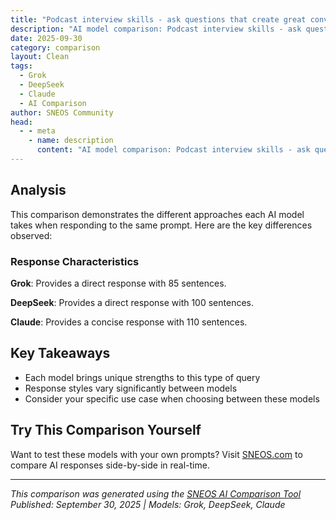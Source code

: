 ```yaml
---
title: "Podcast interview skills - ask questions that create great conversations"
description: "AI model comparison: Podcast interview skills - ask questions that create great conversations..."
date: 2025-09-30
category: comparison
layout: Clean
tags:
  - Grok
  - DeepSeek
  - Claude
  - AI Comparison
author: SNEOS Community
head:
  - - meta
    - name: description
      content: "AI model comparison: Podcast interview skills - ask questions that create great conversations..."
---
```


<ChatComparison
  title="Podcast interview skills - ask questions that create great conversations"
  prompt="Podcast interview skills - ask questions that create great conversations"
  :responses='{"Grok": "Conducting a podcast interview that leads to a great conversation requires a mix of preparation, active listening, curiosity, and adaptability. Here are some key skills and tips for asking questions that spark engaging discussions:\n\n---\n\n### **1. Preparation: Know Your Guest and Topic**\n- **Research Your Guest Thoroughly**: Understand their background, expertise, recent work, and any personal or professional stories they\u2019ve shared. This allows you to ask specific, meaningful questions that show you\u2019ve done your homework.\n - Example: Instead of asking, \u201CTell me about your career,\u201D say, \u201CI saw that your latest project tackled [specific issue]. What inspired you to dive into that topic?\u201D\n- **Understand the Audience**: Tailor questions to what your listeners care about. Think about what unique insights your guest can provide that align with your podcast\u2019s theme.\n- **Prepare a Mix of Questions**: Have a balance of broad, open-ended questions (to get the conversation flowing) and more specific, detailed questions (to dig deeper into interesting topics).\n- **Anticipate Follow-Ups**: Be ready with follow-up questions based on potential answers. This shows you\u2019re engaged and helps uncover deeper stories.\n\n---\n\n### **2. Craft Open-Ended, Thoughtful Questions**\n- **Avoid Yes/No Questions**: Questions that can be answered with a simple \u201Cyes\u201D or \u201Cno\u201D often kill momentum. Instead, frame questions to encourage storytelling or reflection.\n - Instead of: \u201CDid you enjoy working on that project?\u201D\n - Ask: \u201CWhat was the most rewarding or challenging part of working on that project?\u201D\n- **Start with \u201CHow\u201D or \u201CWhat\u201D**: These prompts encourage detailed responses.\n - Example: \u201CHow did you overcome the obstacles you faced early in your career?\u201D\n - Example: \u201CWhat\u2019s one moment in your journey that completely changed your perspective?\u201D\n- **Focus on Experience and Emotion**: Ask questions that tap into personal experiences, feelings, or lessons learned.\n - Example: \u201CCan you walk us through a time when you felt completely out of your depth, and how you navigated that?\u201D\n- **Avoid Overly Complex Questions**: Keep questions clear and focused to avoid confusing your guest or derailing the conversation.\n\n---\n\n### **3. Be Curious and Build on Responses**\n- **Listen Actively**: Great conversations come from genuine interest. Pay close attention to your guest\u2019s answers and ask follow-ups based on what they say, rather than sticking rigidly to a script.\n - Example: If they mention a difficult moment, ask, \u201CHow did that experience shape the way you approach challenges now?\u201D\n- **Ask \u201CWhy\u201D to Go Deeper**: \u201CWhy\u201D questions often uncover motivations, values, and unique insights.\n - Example: \u201CWhy do you think that particular idea resonated so much with your audience?\u201D\n- **Embrace the Unexpected**: If your guest says something surprising or intriguing, don\u2019t be afraid to pivot and explore that topic further, even if it\u2019s off-script.\n\n---\n\n### **4. Create a Comfortable Environment**\n- **Build Rapport Early**: Start with light, easy questions to help your guest relax. You might chat casually before recording to establish a connection.\n - Example: \u201CBefore we dive in, I\u2019m curious\u2014how did you get started in this field? Was there a specific moment that sparked your interest?\u201D\n- **Be Empathetic and Respectful**: If discussing sensitive topics, frame questions with care and give your guest space to share as much or as little as they\u2019re comfortable with.\n - Example: \u201CI know this might be a tough topic to revisit, but I\u2019d love to hear how you managed to move forward after such a challenging time\u2014if you\u2019re open to sharing.\u201D\n- **Encourage Storytelling**: Phrase questions to invite narratives rather than just facts.\n - Example: \u201CCan you take us back to the moment you realized this was your calling? What did that feel like?\u201D\n\n---\n\n### **5. Balance Structure with Spontaneity**\n- **Have a Loose Roadmap**: While preparation is key, don\u2019t let your list of questions restrict the flow of conversation. Be willing to abandon planned questions if the discussion takes an interesting turn.\n- **Transition Smoothly**: If you\u2019re changing topics, provide context to make the shift feel natural.\n - Example: \u201CThat\u2019s such a great point about resilience. Speaking of pushing through obstacles, I\u2019d love to hear about your experience with [related topic].\u201D\n- **Don\u2019t Interrupt**: Let your guest finish their thoughts before jumping in with a follow-up or new question. Silence can be powerful\u2014it often gives them space to elaborate.\n\n---\n\n### **6. Ask Questions That Spark Unique Insights**\n- **Challenge Assumptions (Gently)**: Pose questions that invite your guest to think differently or reveal something unexpected.\n - Example: \u201CA lot of people assume success in your field comes from [X]. Do you think that\u2019s true, or is there a different factor that\u2019s been more important for you?\u201D\n- **Ask About Contradictions or Surprises**: If something in their story or work stands out as counterintuitive, explore it.\n - Example: \u201CI noticed you made a pretty unconventional choice by [X]. What led you to take that path when most people would have done [Y]?\u201D\n- **Invite Reflection**: Questions about lessons learned or personal growth often lead to profound answers.\n - Example: \u201CLooking back on everything you\u2019ve accomplished, what\u2019s one thing you wish you\u2019d known earlier?\u201D\n\n---\n\n### **7. Engage Your Audience Through Questions**\n- **Ask Relatable Questions**: Think about what your listeners might want to ask. Frame questions in a way that feels inclusive.\n - Example: \u201CFor anyone listening who\u2019s just starting out, what\u2019s one piece of advice you\u2019d give them based on your experience?\u201D\n- **Encourage Actionable Takeaways**: Ask questions that provide value or inspiration for your audience.\n - Example: \u201CWhat\u2019s a simple habit or practice someone could adopt today to improve in [relevant skill or area]?\u201D\n\n---\n\n### **8. Handle Difficult Moments Gracefully**\n- **Pivot if a Question Falls Flat**: If a guest gives a short or unenthusiastic answer, don\u2019t dwell on it. Move on to another topic with a positive tone.\n - Example: \u201CThanks for sharing that. Let\u2019s shift gears a bit\u2014tell me about [new topic].\u201D\n- **Address Awkwardness Directly (if Needed)**: If a question is misunderstood or creates discomfort, acknowledge it and rephrase or move on.\n - Example: \u201CI didn\u2019t mean to put you on the spot there\u2014let\u2019s talk about something else. I\u2019m curious about [new topic].\u201D\n\n---\n\n### **9. End on a High Note**\n- **Ask a Reflective or Forward-Looking Question**: Wrap up with something that leaves the audience inspired or curious.\n - Example: \u201CAs you look ahead, what\u2019s one thing you\u2019re most excited to tackle next?\u201D\n - Example: \u201CIf you could go back and tell your younger self one thing, what would it be?\u201D\n- **Give Them the Floor**: Let your guest share anything they\u2019d like to promote or emphasize.\n - Example: \u201CBefore we wrap up, is there anything you\u2019d love for our listeners to know about or check out?\u201D\n\n---\n\n### **10. Practice and Reflect**\n- **Refine Your Skills**: After each interview, listen to the recording and note what worked and what didn\u2019t. Were there missed opportunities for follow-ups? Did certain questions spark great responses?\n- **Seek Feedback**: Ask trusted listeners or peers for input on your interviewing style and question choices.\n- **Experiment**: Try different types of questions (personal, professional, hypothetical) to see what resonates most with your guests and audience.\n\n---\n\nBy combining preparation, genuine curiosity, and active listening, you can ask questions that not only engage your guest but also captivate your audience. Great conversations often come from creating a space where your guest feels valued and excited to share their story. Keep practicing, and over time, you\u2019ll develop a natural flow that makes every interview memorable!", "DeepSeek": "Of course! This is a fantastic goal. Moving from a standard Q\u0026A to a truly great conversation is what separates good podcasts from unforgettable ones. It\u0027s about being a guide, not an interrogator.\n\nHere\u2019s a comprehensive guide to asking questions that create great conversations, broken down into mindset, preparation, and specific question types.\n\n### The Foundation: The Interviewer\u0027s Mindset\n\nBefore you even write a question, adopt this mindset:\n\n1. **Be a Curious Listener, Not a Talk Show Host:** Your primary job is to draw out the guest. Your ego is secondary. Listen actively to their answers, and be prepared to follow the thread, even if it leads away from your script.\n2. **Serve the Audience:** You are the audience\u0027s proxy. You\u0027re asking the questions they would ask if they were in the room. Your goal is to make the guest look good, sound interesting, and share their most valuable insights.\n3. **Embrace the \u0022Conversation,\u0022 Not the \u0022Interrogation\u0022:** Think of it as a collaborative exploration of a topic. Your guest is your partner in creating something interesting for the listeners.\n\n---\n\n### Phase 1: Deep Preparation (The Work Before the Mic)\n\nGreat questions are born from great preparation.\n\n* **Research Extensively:** Go beyond their Wikipedia page.\n * Listen to their other recent interviews to avoid the same old questions.\n * Read their book, watch their TED Talk, use their product.\n * Look for their recent social media posts. What are they thinking about right now?\n* **Find the \u0022Gold\u0022:** As you research, note down:\n * **Contradictions:** \u0022In 2018, you said X, but now you\u0027re doing Y. What changed your mind?\u0022\n * **Personal Turning Points:** \u0022What was the moment you knew you had to leave your stable job and start this company?\u0022\n * **The \u0022Why\u0022 Behind the \u0022What\u0022:** Everyone knows *what* they did. The great conversation is about *why* they did it and *how* it felt.\n* **Create a \u0022Road Map,\u0022 Not a Script:** Have a list of topics and key questions, but be flexible. Number them so you can jump around easily if the conversation flows.\n\n---\n\n### Phase 2: The Toolkit of Great Questions\n\nHere are specific types of questions to have in your toolkit, moving from openers to deep dives.\n\n#### 1. The Icebreakers \u0026 Openers (Setting the Tone)\n\nGoal: Make the guest comfortable and signal that this will be different.\n\n* **Instead of:** \u0022Tell me about yourself.\u0022\n* **Try:**\n * \u0022What\u0027s a project or idea that has you most excited *right now*?\u0022 (Forces a present-tense, passionate answer).\n * \u0022For our listeners who might not know your work, if you had to describe the central theme of what you do, what would it be?\u0022 (More philosophical and engaging).\n * \u0022Let\u0027s start at a turning point. What was the catalyst for [their famous project/company]?\u0022\n\n#### 2. The \u0022Story\u0022 Questions (Creating Narrative)\n\nGoal: Humans are wired for stories. Unearth them.\n\n* **The \u0022Origin Story\u0022:** \u0022Take us back to the very beginning. Where were you and what were you feeling when the idea for [X] first hit you?\u0022\n* **The \u0022Struggle\u0022 Question:** \u0022What was the lowest point, the moment you almost gave up? What did that feel like, and what got you through it?\u0022 (This creates huge empathy).\n* **The \u0022Aha! Moment\u0022:** \u0022Was there a specific conversation, failure, or piece of data that suddenly made everything click?\u0022\n\n#### 3. The \u0022Peeling the Onion\u0022 Questions (Going Deeper)\n\nGoal: Avoid surface-level answers. Use follow-ups to dig deeper.\n\n* **The Simple \u0022Why?\u0022:** After any declarative statement, a gentle \u0022Why?\u0022 or \u0022What makes you say that?\u0022 is incredibly powerful.\n* **The \u0022How Did That Feel?\u0022:** Facts are forgettable; emotions are memorable. \u0022You achieved this huge milestone. What did that success *feel* like after all the struggle?\u0022\n* **Ask for Specifics:** \u0022That\u0027s fascinating. Can you give me a specific example of what that looked like in practice?\u0022\n\n#### 4. The \u0022Challenging but Respectful\u0022 Questions\n\nGoal: Create tension and credibility without being confrontational.\n\n* **The \u0022Devil\u0027s Advocate\u0022:** \u0022Some people in your industry argue [opposing viewpoint]. How do you respond to that criticism?\u0022\n* **The \u0022Reframing\u0022 Question:** \u0022It seems like the common wisdom about this is X, but your work suggests Y. How did you arrive at such a different conclusion?\u0022\n* **Addressing Failure:** \u0022Let\u0027s talk about [a known failure or setback]. What did you learn from that experience that you couldn\u0027t have learned any other way?\u0022 (Frames failure as a lesson).\n\n#### 5. The \u0022Forward-Looking\u0022 \u0026 \u0022Big Picture\u0022 Questions\n\nGoal: End on a high note and leave the audience with something to think about.\n\n* **The \u0022Future Casting\u0022:** \u0022Based on what you\u0027re working on now, what do you see changing in our world in the next 5-10 years?\u0022\n* **The \u0022Legacy\u0022 Question:** \u0022When people look back on your life\u0027s work, what is the one thing you hope they\u0027ll remember or that it led to?\u0022\n* **The \u0022Action\u0022 Question:** \u0022If our listeners take away one thing from our conversation today and want to act on it, what should that be?\u0022\n\n---\n\n### Phase 3: The Art of the Follow-Up \u0026 Active Listening\n\nThis is where the magic happens *during* the interview.\n\n* **Let There Be Silence:** Don\u0027t rush to fill a pause after an answer. A moment of silence often prompts the guest to elaborate with their most profound thought.\n* **Abandon Your Script:** If the guest says something fascinating that\u0027s not on your list, **follow it!** Say, \u0022That\u0027s so interesting, I have to ask you more about that.\u0022 This makes the conversation authentic.\n* **Paraphrase for Clarity:** \u0022So, if I\u0027m understanding you correctly, you\u0027re saying that the key wasn\u0027t the idea itself, but the timing?\u0022 This shows you\u0027re listening and helps the audience follow along.\n* **Connect the Dots:** \u0022What you just said about your childhood really reminds me of what you mentioned earlier about your leadership style. Are those two connected?\u0022\n\n### Quick-Fire List: Questions to Avoid\n\n* **The Yes/No Question:** \u0022Was that difficult?\u0022 (Instead, ask \u0022**In what ways** was that difficult?\u0022)\n* **The Multi-Part Question:** \u0022What was your strategy, how did you fund it, and what would you do differently?\u0022 (They\u0027ll only answer one. Ask them separately.)\n* **The Leading Question:** \u0022That must have been incredibly exciting, right?\u0022 (It puts words in their mouth. Let them describe it.)\n* **The Vague, Clich\u00E9d Question:** \u0022What\u0027s your secret to success?\u0022\n\n### Final Pro-Tips\n\n* **Pre-Interview Chat:** Have a 5-10 minute informal chat *before* you hit record. This builds rapport and calms nerves.\n* **End Strong:** Always end by asking the guest how people can find them and their work. And thank them sincerely for their time and insights.\n\nBy combining thorough preparation with a conversational, curious mindset and a toolkit of powerful questions, you\u0027ll stop conducting interviews and start creating the kind of compelling conversations that listeners can\u0027t wait to share.", "Claude": "# Podcast Interview Skills: Crafting Questions for Great Conversations\n\n## The Foundation: Mindset Shift\n\n**Think conversation, not interrogation.** The best podcast interviews feel like you\u0027re eavesdropping on a fascinating chat between friends, not witnessing a formal Q\u0026A session.\n\n## Types of Questions That Spark Great Conversations\n\n### 1. Open-Ended Story Starters\n- \u0022Tell me about a time when...\u0022\n- \u0022Walk me through what happened when...\u0022\n- \u0022What was going through your mind during...?\u0022\n- \u0022Paint me a picture of...\u0022\n\n### 2. Emotional Gateway Questions\n- \u0022How did that feel?\u0022\n- \u0022What surprised you most about...?\u0022\n- \u0022What would you tell your younger self about...?\u0022\n- \u0022What keeps you up at night?\u0022\n\n### 3. Contrarian/Challenge Questions (Use Carefully)\n- \u0022Some people might argue that... How would you respond?\u0022\n- \u0022Playing devil\u0027s advocate here...\u0022\n- \u0022What would critics say about your approach?\u0022\n\n### 4. Behind-the-Scenes Questions\n- \u0022What don\u0027t people understand about...?\u0022\n- \u0022What happens behind closed doors that people don\u0027t see?\u0022\n- \u0022What\u0027s the unsexy part of your work that nobody talks about?\u0022\n\n## Advanced Conversation Techniques\n\n### The Follow-Up Ladder\nDon\u0027t just ask one question and move on. Build depth:\n1. Initial question\n2. \u0022Tell me more about that...\u0022\n3. \u0022What did that teach you?\u0022\n4. \u0022How has that changed your approach to...?\u0022\n\n### The Assumption Flip\nInstead of \u0022Do you think X is important?\u0022 try:\n\u0022You\u0027ve said X is crucial. What makes it so important when others might dismiss it?\u0022\n\n### The Vulnerability Bridge\n\u0022I imagine that was difficult/challenging/scary. Can you share what that was really like?\u0022\n\n## Question Preparation Strategies\n\n### Research-Based Questions\n- **Surface level**: Basic facts anyone could Google\n- **Deep level**: Insights only they can provide based on their unique experience\n\n### The 70-30 Rule\n- 70% prepared questions\n- 30% space for spontaneous follow-ups\n\n### Question Categories to Prepare\n1. **Origin story**: How they got started\n2. **Turning points**: Key moments that changed everything\n3. **Current work**: What they\u0027re focused on now\n4. **Lessons learned**: Wisdom they\u0027ve gained\n5. **Future vision**: Where they\u0027re headed\n\n## Conversation Flow Management\n\n### Smooth Transitions\n- \u0022That reminds me of something...\u0022\n- \u0022Speaking of [topic they just mentioned]...\u0022\n- \u0022You touched on something interesting there...\u0022\n\n### When to Interrupt (Politely)\n- Guest goes off on a tangent: \u0022That\u0027s fascinating. Before we lose this thread, can you tell me more about...?\u0022\n- Guest gives a surface answer: \u0022Can you dive deeper into that?\u0022\n\n### Creating Contrast\nFollow heavy topics with lighter ones, complex discussions with personal anecdotes.\n\n## Common Mistakes to Avoid\n\n### The Machine Gun Approach\nAsking multiple questions at once confuses guests. Ask one clear question and wait.\n\n### The Leading Witness\n\u0022Don\u0027t you think that...?\u0022 forces agreement. Instead: \u0022What\u0027s your take on...?\u0022\n\n### The Wikipedia Trap\nAsking for information readily available elsewhere. Focus on personal insights and experiences.\n\n### The Ego Interview\nMaking the conversation about you. Keep the spotlight on your guest.\n\n## Creating Memorable Moments\n\n### The Hypothetical Scenario\n\u0022If you could go back and give one piece of advice to someone just starting in your field, what would it be?\u0022\n\n### The Desert Island Question\n\u0022If you could only keep one principle/tool/habit from everything you\u0027ve learned, what would it be?\u0022\n\n### The Crystal Ball\n\u0022Where do you see [their industry/field] in 10 years?\u0022\n\n## Handling Difficult Situations\n\n### When Guests Give Short Answers\n- \u0022Can you expand on that?\u0022\n- \u0022What\u0027s an example of that?\u0022\n- \u0022Help me understand what you mean by...\u0022\n\n### When Conversation Stalls\nHave backup questions ready:\n- \u0022What\u0027s the most common misconception people have about your work?\u0022\n- \u0022What question do you wish people would ask you but they never do?\u0022\n\n### When Guests Get Defensive\n- Acknowledge their perspective first\n- Reframe as curiosity, not challenge\n- \u0022I\u0027m asking because our audience would be curious about...\u0022\n\n## The Art of Active Listening\n\n### Listen for:\n- **Emotional"}' 
  published-date="17:22"
/>

## Analysis

This comparison demonstrates the different approaches each AI model takes when responding to the same prompt. Here are the key differences observed:

### Response Characteristics

**Grok**: Provides a direct response with 85 sentences. 

**DeepSeek**: Provides a direct response with 100 sentences. 

**Claude**: Provides a concise response with 110 sentences. 

## Key Takeaways

- Each model brings unique strengths to this type of query
- Response styles vary significantly between models
- Consider your specific use case when choosing between these models

## Try This Comparison Yourself

Want to test these models with your own prompts? Visit [SNEOS.com](https://sneos.com) to compare AI responses side-by-side in real-time.

---

*This comparison was generated using the [SNEOS AI Comparison Tool](https://sneos.com)*
*Published: September 30, 2025 | Models: Grok, DeepSeek, Claude*

